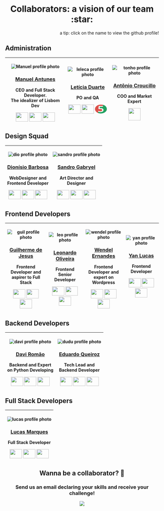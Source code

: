 <h1 align = "center"> Collaborators: a vision of our team :star: </h1>
<p align = "right" > a tip: click on the name to view the github profile! </p>
<h2> Administration </h2>

|<br> <img src="https://avatars.githubusercontent.com/u/57446204?v=4" alt="Manuel profile photo" style="height: 100px; width:100px;"/> <h3 align = "center"> [Manuel Antunes](https://github.com/Manuel-Antunes) </h3> <p> CEO and Full Stack Developer. <br> The idealizer of Lisbom Dev </p> <img src="https://cdn.jsdelivr.net/gh/devicons/devicon/icons/java/java-original.svg" height="30" width="40" /> <img src="https://cdn.jsdelivr.net/gh/devicons/devicon/icons/adonisjs/adonisjs-original.svg" height="30" width="40" /> <img src="https://cdn.jsdelivr.net/gh/devicons/devicon/icons/typescript/typescript-original.svg" height="30" width="40" /> | <img src="https://avatars.githubusercontent.com/u/84350666?s=400&u=1e2e5cabeadab9df0516e0d6fd18557a59cebd61&v=4" alt="leleca profile photo" style="height: 100px; width:100px;"/>  <h3 align = "center"> [Letícia Duarte](https://github.com/leticiabsduarte) </h3> <p> PO and QA </p> <img src="https://cdn.jsdelivr.net/gh/devicons/devicon/icons/java/java-original.svg" height="30" width="40" /> <img src="https://cdn.jsdelivr.net/gh/devicons/devicon/icons/html5/html5-original.svg" height="30" width="40" /> <img src="https://raw.githubusercontent.com/devicons/devicon/aedb5918327a65e9a13847af8496da592fa1e159/icons/junit/junit-original.svg" height="30" width="40" />| <br> <img src="https://avatars.githubusercontent.com/u/98917927?v=4" alt="tonho profile photo" style="height: 100px; width:100px;"/> <h3 align = "center"> [Antônio Croucillo](https://www.instagram.com/sapere_aude_ag/) </h3> <p> COO and Market Expert </p> <img src="https://cdn-icons-png.flaticon.com/512/6001/6001283.png" height="40" width="40" />| 
|---|---|---|

##

<h2> Design Squad </h2>

| <br> <img src="https://avatars.githubusercontent.com/u/68879723?v=4" alt="dio profile photo" style="height: 100px; width:100px;"/> <h3 align = "center"> [Dionísio Barbosa](https://github.com/Diozenio) </h3> <p> WebDesigner and <br> Frontend Developer </p> <img src="https://cdn.jsdelivr.net/gh/devicons/devicon/icons/html5/html5-original.svg" height="30" width="40" /> <img src="https://cdn.jsdelivr.net/gh/devicons/devicon/icons/css3/css3-original.svg" height="30" width="40" /> <img src="https://cdn.jsdelivr.net/gh/devicons/devicon/icons/wordpress/wordpress-plain.svg" height="30" width="40"/> | <br> <img src="https://pps.whatsapp.net/v/t61.24694-24/256880390_970138010316831_6194505445425965487_n.jpg?ccb=11-4&oh=01_AVxZ8P7EKZWIEA0ZZJchTKI4WPIKMuuG3j_eyu18YJU05w&oe=62F358BE" alt="sandro profile photo" style="height: 100px; width:100px;"/> <h3 align = "center"> [Sandro Gabryel](https://www.instagram.com/sandro_gabryel/) </h3> <p> Art Director and <br> Designer </p> <img src="https://cdn.jsdelivr.net/gh/devicons/devicon/icons/xd/xd-plain.svg" height="30" width="40" /> <img src="https://cdn.jsdelivr.net/gh/devicons/devicon/icons/figma/figma-original.svg" height="30" width="40" /> <img src="https://cdn.jsdelivr.net/gh/devicons/devicon/icons/photoshop/photoshop-plain.svg"  height="30" width="40" />|
|---|---|

##

<h2> Frontend Developers </h2>

| <br> <img src="https://avatars.githubusercontent.com/u/83377948?v=4" alt="guil profile photo" style="height: 100px; width:100px;"/> <h3 align = "center"> [Guilherme de Jesus](https://github.com/guilherme-gjv) </h3> <p> Frontend Developer and <br> aspirer to Full Stack </p> <img src="https://cdn.jsdelivr.net/gh/devicons/devicon/icons/tailwindcss/tailwindcss-plain.svg"  height="30" width="40"/> <img src="https://cdn.jsdelivr.net/gh/devicons/devicon/icons/typescript/typescript-original.svg" height="30" width="40" /> <img src="https://cdn.jsdelivr.net/gh/devicons/devicon/icons/wordpress/wordpress-plain.svg" height="30" width="40"/> | <br> <img src="https://avatars.githubusercontent.com/u/75549646?v=4" alt="leo profile photo" style="height: 100px; width:100px;"/> <h3 align = "center"> [Leonardo Oliveira](https://github.com/LOFyz) </h3> <p> Frontend Senior <br> Developer </p> <img src="https://cdn.jsdelivr.net/gh/devicons/devicon/icons/react/react-original.svg" height="30" width="40" /> <img src="https://cdn.jsdelivr.net/gh/devicons/devicon/icons/javascript/javascript-original.svg" height="30" width="40" /> <img src="https://cdn.jsdelivr.net/gh/devicons/devicon/icons/adonisjs/adonisjs-original.svg" height="30" width="40"/> | <br> <img src="https://avatars.githubusercontent.com/u/81384399?v=4" alt="wendel profile photo" style="height: 100px; width:100px;"/> <h3 align = "center"> [Wendel Ernandes](https://github.com/Wendel-Ernandes) </h3> <p> Frontend Developer and <br> expert on Wordpress</p> <img src="https://cdn.jsdelivr.net/gh/devicons/devicon/icons/html5/html5-original.svg" height="30" width="40" /> <img src="https://cdn.jsdelivr.net/gh/devicons/devicon/icons/wordpress/wordpress-plain.svg" height="30" width="40" />  <img src="https://cdn.jsdelivr.net/gh/devicons/devicon/icons/css3/css3-original.svg" height="30" width="40" />|<img src="https://avatars.githubusercontent.com/u/67091886?v=4" alt="yan profile photo" style="height: 100px; width:100px;"/> <h3 align = "center"> [Yan Lucas](https://github.com/zogss) </h3> <p> Frontend Developer </p> <img src="https://cdn.jsdelivr.net/gh/devicons/devicon/icons/tailwindcss/tailwindcss-plain.svg" height="30" width="40"/> <img src="https://cdn.jsdelivr.net/gh/devicons/devicon/icons/bootstrap/bootstrap-original.svg" height="30" width="40" /> <img src="https://cdn.jsdelivr.net/gh/devicons/devicon/icons/html5/html5-original.svg" height="30" width="40" />         
|---|---|---|---|

##

<h2> Backend Developers </h2>

| <br> <img src="https://avatars.githubusercontent.com/u/53953664?v=4" alt="davi profile photo" style="height: 100px; width:100px;"/> <h3 align = "center"> [Davi Romão](https://github.com/daviromao) </h3> <p> Backend and Expert <br> on Python Developing </p> <img src="https://cdn.jsdelivr.net/gh/devicons/devicon/icons/python/python-original.svg" height="30" width="40"/> <img src="https://cdn.jsdelivr.net/gh/devicons/devicon/icons/ruby/ruby-plain.svg" height="30" width="40"/> <img src="https://cdn.jsdelivr.net/gh/devicons/devicon/icons/javascript/javascript-original.svg" height="30" width="40"/>| <br> <img src="https://avatars.githubusercontent.com/u/83377894?v=4" alt="dudu profile photo" style="height: 100px; width:100px;"/> <h3 align = "center"> [Eduardo Queiroz](https://github.com/duardoqueiroz) </h3> <p> Tech Lead and <br> Backend Developer </p> <img src="https://cdn.jsdelivr.net/gh/devicons/devicon/icons/nodejs/nodejs-original.svg" height="30" width="40" /> <img src="https://cdn.jsdelivr.net/gh/devicons/devicon/icons/javascript/javascript-original.svg" height="30" width="40"/> <img src="https://cdn.jsdelivr.net/gh/devicons/devicon/icons/adonisjs/adonisjs-original.svg" height="30" width="40" />|
|---|---|

##

<h2> Full Stack Developers </h2>

| <br> <img src="https://avatars.githubusercontent.com/u/104801870?v=4" alt="lucas profile photo" style="height: 100px; width:100px;"/> <h3 align = "center"> [Lucas Marques](https://github.com/Lucas-Marques-Leao) </h3> <p> Full Stack Developer </p> <img src="https://cdn.jsdelivr.net/gh/devicons/devicon/icons/react/react-original.svg" height="30" width="40"/> <img src="https://cdn.jsdelivr.net/gh/devicons/devicon/icons/javascript/javascript-original.svg" height="30" width="40" />  <img src="https://cdn.jsdelivr.net/gh/devicons/devicon/icons/nodejs/nodejs-original.svg" height="30" width="40"/>|
|---|

##

<div align = "center">
<h2> Wanna be a collaborator? 🚀</h2> 
  <h3> Send us an email declaring your skills and receive your challenge! </h3>
<a href = "mailto:manuelnascimento5589@gmail.com"><img src="https://img.shields.io/badge/-Gmail-%23333?style=for-the-badge&logo=gmail&logoColor=white" target="_blank"></a>
  </div>


